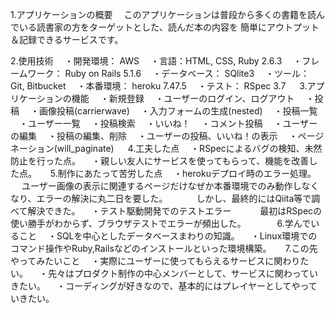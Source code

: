 
1.アプリケーションの概要
　このアプリケーションは普段から多くの書籍を読んでいる読書家の方をターゲットとした、読んだ本の内容を
簡単にアウトプット＆記録できるサービスです。

2.使用技術
　・開発環境： AWS
　・言語：HTML, CSS, Ruby 2.6.3
　・フレームワーク： Ruby on Rails 5.1.6
　・データベース： SQlite3
　・ツール： Git, Bitbucket
　・本番環境： heroku 7.47.5
　・テスト： RSpec 3.7
　
3.アプリケーションの機能
　・新規登録
　・ユーザーのログイン、ログアウト
　・投稿
　・画像投稿(carrierwave)
　・入力フォームの生成(nested)
　・投稿一覧
　・ユーザー一覧
　・投稿検索
　・いいね！
　・コメント投稿
　・ユーザーの編集
　・投稿の編集、削除
　・ユーザーの投稿、いいね！の表示
　・ページネーション(will_paginate)
　
4.工夫した点
　・RSpecによるバグの検知、未然防止を行った点。
　・親しい友人にサービスを使ってもらって、機能を改善した点。
　
5.制作にあたって苦労した点
　・herokuデプロイ時のエラー処理。
　    ユーザー画像の表示に関連するページだけなぜか本番環境でのみ動作しなくなり、エラーの解決に丸二日を要した。
　　　しかし、最終的にはQiita等で調べて解決できた。
　・テスト駆動開発でのテストエラー
　　　最初はRSpecの使い勝手がわからず、ブラウザテストでエラーが頻出した。
　　　
6.学んでいること
　・SQLを中心としたデータベースまわりの知識。
　・Linux環境でのコマンド操作やRuby,Railsなどのインストールといった環境構築。
　
7.この先やってみたいこと
　・実際にユーザーに使ってもらえるサービスに関わりたい。
　・先々はプロダクト制作の中心メンバーとして、サービスに関わっていきたい。
　・コーディングが好きなので、基本的にはプレイヤーとしてやっていきたい。